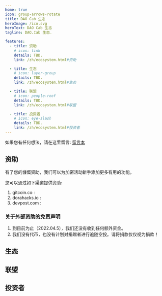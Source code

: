 ```yaml
---
home: true
icon: group-arrows-rotate
title: DAO Cab 生态
heroImage: /ico.svg
heroText: DAO Cab 生态
tagline: DAO.Cab 生态.  

features: 
  - title: 资助
    # icon: link
    details: TBD. 
    link: /zh/ecosystem.html#资助

  - title: 生态
    # icon: layer-group
    details: TBD.
    link: /zh/ecosystem.html#生态

  - title: 联盟
    # icon: people-roof
    details: TBD.
    link: /zh/ecosystem.html#联盟

  - title: 投资者
    # icon: eye-slash
    details: TBD. 
    link: /zh/ecosystem.html#投资者
--- 
```


如果您有任何想法，请在这里留言: [留言本](https://github.com/DAO-Cab/DAOCabWeb/discussions/1) 

## 资助
有了您的慷慨资助，我们可以为加密活动新手添加更多有用的功能。

您可以通过如下渠道提供资助:
1. gitcoin.co : 
2. dorahacks.io :
3. devpost.com : 

### 关于外部资助的免责声明
1. 到目前为止（2022.04.5），我们还没有收到任何额外资金。  
2. 我们没有代币，也没有计划对捐赠者进行追随空投。请将捐款仅仅视为捐款！  




## 生态

## 联盟

## 投资者
  